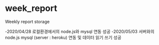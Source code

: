 # week_report
Weekly report storage

-2020/04/28 로컬환경에서의 node.js와 mysql 연동 성공
-2020/05/03 서버와의 node.js mysql (server : heroku) 연동 및 데이터 읽기 쓰기 성공
